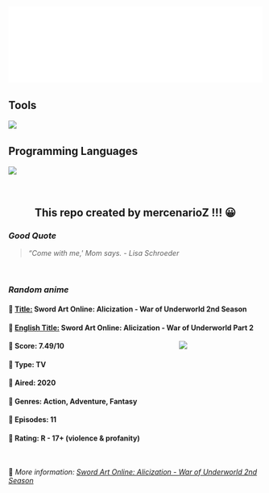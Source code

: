
<img src="svg/nai.svg" />

<p>
  <h2>Tools</h2>
  <a href="https://skillicons.dev">
    <img src="https://skillicons.dev/icons?i=git,bash,vim,ubuntu,tensorflow,pytorch,docker,raspberrypi" />
  </a>

  <br />

  <h2>Programming Languages</h2>

  <a href="https://skillicons.dev">
    <img src="https://skillicons.dev/icons?i=python,c,cpp" />
  </a>
</p>

<br />

<h2 align="center">This repo created by mercenarioZ !!! 😀</h2>
<h3><i>Good Quote</i></h3>

<blockquote>
<i>
“Come with me,' Mom says. - Lisa Schroeder
</i>
</blockquote>

<br />

<h3><i>Random anime</i></h3>

<h4>
  <strong>🥭 <u>Title:</u></strong> Sword Art Online: Alicization - War of Underworld 2nd Season
</h4>

<h4>🌿 <u>English Title:</u> Sword Art Online: Alicization - War of Underworld Part 2</h4>

<img align="right" width="165" src=https://cdn.myanimelist.net/images/anime/1438/105106.jpg />

<h4>🌱 Score: 7.49/10</h4>

<h4>🌲 Type: TV</h4>

<h4>🌴 Aired: 2020</h4>

<h4>🌵 Genres: Action, Adventure, Fantasy</h4>

<h4>🥑 Episodes: 11</h4>

<h4>🍏 Rating: R - 17+ (violence & profanity)</h4>

<br />

🍂 *More information: [Sword Art Online: Alicization - War of Underworld 2nd Season](https://myanimelist.net/anime/40540/Sword_Art_Online__Alicization_-_War_of_Underworld_2nd_Season)*
    